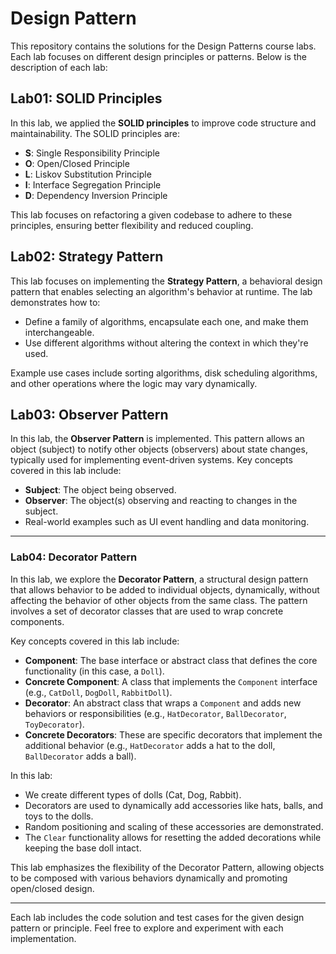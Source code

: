 # Design Pattern

This repository contains the solutions for the Design Patterns course labs. Each lab focuses on different design principles or patterns. Below is the description of each lab:

## Lab01: SOLID Principles
In this lab, we applied the **SOLID principles** to improve code structure and maintainability. The SOLID principles are:
- **S**: Single Responsibility Principle
- **O**: Open/Closed Principle
- **L**: Liskov Substitution Principle
- **I**: Interface Segregation Principle
- **D**: Dependency Inversion Principle

This lab focuses on refactoring a given codebase to adhere to these principles, ensuring better flexibility and reduced coupling.

## Lab02: Strategy Pattern
This lab focuses on implementing the **Strategy Pattern**, a behavioral design pattern that enables selecting an algorithm's behavior at runtime. 
The lab demonstrates how to:
- Define a family of algorithms, encapsulate each one, and make them interchangeable.
- Use different algorithms without altering the context in which they're used.

Example use cases include sorting algorithms, disk scheduling algorithms, and other operations where the logic may vary dynamically.

## Lab03: Observer Pattern
In this lab, the **Observer Pattern** is implemented. This pattern allows an object (subject) to notify other objects (observers) about state changes, typically used for implementing event-driven systems.
Key concepts covered in this lab include:
- **Subject**: The object being observed.
- **Observer**: The object(s) observing and reacting to changes in the subject.
- Real-world examples such as UI event handling and data monitoring.

---

### Lab04: Decorator Pattern
In this lab, we explore the **Decorator Pattern**, a structural design pattern that allows behavior to be added to individual objects, dynamically, without affecting the behavior of other objects from the same class. The pattern involves a set of decorator classes that are used to wrap concrete components.

Key concepts covered in this lab include:
- **Component**: The base interface or abstract class that defines the core functionality (in this case, a `Doll`).
- **Concrete Component**: A class that implements the `Component` interface (e.g., `CatDoll`, `DogDoll`, `RabbitDoll`).
- **Decorator**: An abstract class that wraps a `Component` and adds new behaviors or responsibilities (e.g., `HatDecorator`, `BallDecorator`, `ToyDecorator`).
- **Concrete Decorators**: These are specific decorators that implement the additional behavior (e.g., `HatDecorator` adds a hat to the doll, `BallDecorator` adds a ball).

In this lab:
- We create different types of dolls (Cat, Dog, Rabbit).
- Decorators are used to dynamically add accessories like hats, balls, and toys to the dolls.
- Random positioning and scaling of these accessories are demonstrated.
- The `Clear` functionality allows for resetting the added decorations while keeping the base doll intact.

This lab emphasizes the flexibility of the Decorator Pattern, allowing objects to be composed with various behaviors dynamically and promoting open/closed design.

---

Each lab includes the code solution and test cases for the given design pattern or principle. Feel free to explore and experiment with each implementation.
